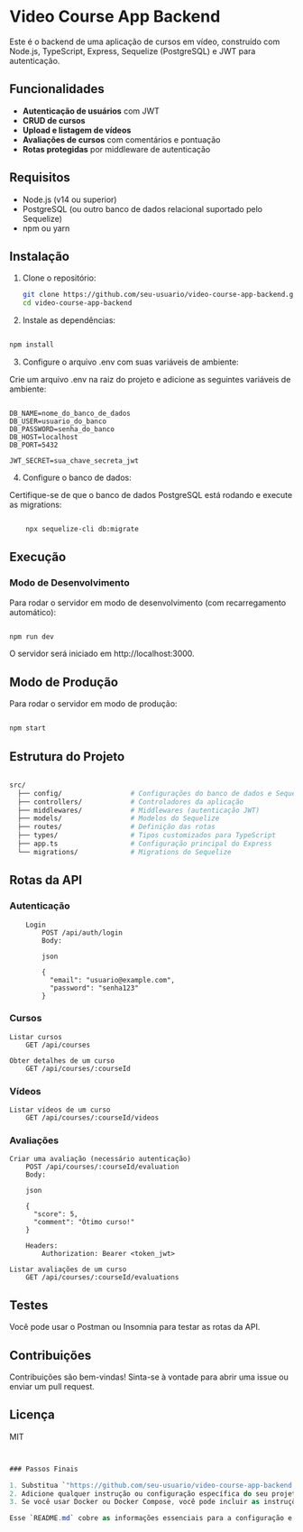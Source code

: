 # Video Course App Backend

Este é o backend de uma aplicação de cursos em vídeo, construído com Node.js, TypeScript, Express, Sequelize (PostgreSQL) e JWT para autenticação.

## Funcionalidades

- **Autenticação de usuários** com JWT
- **CRUD de cursos**
- **Upload e listagem de vídeos**
- **Avaliações de cursos** com comentários e pontuação
- **Rotas protegidas** por middleware de autenticação

## Requisitos

- Node.js (v14 ou superior)
- PostgreSQL (ou outro banco de dados relacional suportado pelo Sequelize)
- npm ou yarn

## Instalação

1. Clone o repositório:

   ```bash
   git clone https://github.com/seu-usuario/video-course-app-backend.git
   cd video-course-app-backend
   ```

2. Instale as dependências:

```bash

npm install

```

3. Configure o arquivo .env com suas variáveis de ambiente:

Crie um arquivo .env na raiz do projeto e adicione as seguintes variáveis de ambiente:

```env

DB_NAME=nome_do_banco_de_dados
DB_USER=usuario_do_banco
DB_PASSWORD=senha_do_banco
DB_HOST=localhost
DB_PORT=5432

JWT_SECRET=sua_chave_secreta_jwt
```

4. Configure o banco de dados:

Certifique-se de que o banco de dados PostgreSQL está rodando e execute as migrations:

``` bash

    npx sequelize-cli db:migrate
```

## Execução

### Modo de Desenvolvimento

Para rodar o servidor em modo de desenvolvimento (com recarregamento automático):

``` bash

npm run dev
```

O servidor será iniciado em http://localhost:3000.

## Modo de Produção

Para rodar o servidor em modo de produção:

``` bash

npm start
``` 

## Estrutura do Projeto

```bash

src/
  ├── config/                 # Configurações do banco de dados e Sequelize
  ├── controllers/            # Controladores da aplicação
  ├── middlewares/            # Middlewares (autenticação JWT)
  ├── models/                 # Modelos do Sequelize
  ├── routes/                 # Definição das rotas
  ├── types/                  # Tipos customizados para TypeScript
  ├── app.ts                  # Configuração principal do Express
  └── migrations/             # Migrations do Sequelize
```

## Rotas da API
### Autenticação
```
    Login
        POST /api/auth/login
        Body:

        json

        {
          "email": "usuario@example.com",
          "password": "senha123"
        }
```

### Cursos

    Listar cursos
        GET /api/courses

    Obter detalhes de um curso
        GET /api/courses/:courseId

### Vídeos

    Listar vídeos de um curso
        GET /api/courses/:courseId/videos

### Avaliações

    Criar uma avaliação (necessário autenticação)
        POST /api/courses/:courseId/evaluation
        Body:

        json

        {
          "score": 5,
          "comment": "Ótimo curso!"
        }

        Headers:
            Authorization: Bearer <token_jwt>

    Listar avaliações de um curso
        GET /api/courses/:courseId/evaluations

## Testes

Você pode usar o Postman ou Insomnia para testar as rotas da API.

## Contribuições

Contribuições são bem-vindas! Sinta-se à vontade para abrir uma issue ou enviar um pull request.

## Licença

MIT

```csharp


### Passos Finais

1. Substitua `"https://github.com/seu-usuario/video-course-app-backend.git"` pelo link do seu repositório.
2. Adicione qualquer instrução ou configuração específica do seu projeto que possa ser necessária.
3. Se você usar Docker ou Docker Compose, você pode incluir as instruções de como iniciar o banco de dados via Docker.

Esse `README.md` cobre as informações essenciais para a configuração e execução da sua aplicação. Se precisar adicionar mais detalhes ou ajustar algo, me avise!

```
